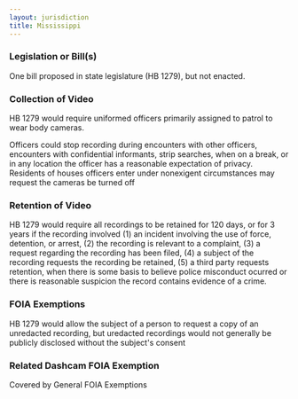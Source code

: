 ```yaml
---
layout: jurisdiction
title: Mississippi
---
```


### Legislation or Bill(s)

One bill proposed in state legislature (HB 1279), but not enacted.

### Collection of Video

HB 1279 would require uniformed officers primarily assigned to patrol to wear body cameras. 

Officers could stop recording during encounters with other officers, encounters with confidential informants, strip searches, when on a break, or in any location the officer has a reasonable expectation of privacy.  Residents of houses officers enter under nonexigent circumstances may request the cameras be turned off

### Retention of Video

HB 1279 would require all recordings to be retained for 120 days, or for 3 years if the recording involved (1) an incident involving the use of force, detention, or arrest, (2) the recording is relevant to a complaint, (3) a request regarding the recording has been filed, (4) a subject of the recording requests the recording be retained, (5) a third party requests retention, when there is some basis to believe police misconduct ocurred or there is reasonable suspicion the record contains evidence of a crime.

### FOIA Exemptions

HB 1279 would allow the subject of a person to request a copy of an unredacted recording, but uredacted recordings would not generally be publicly disclosed without the subject&#39;s consent

### Related Dashcam FOIA Exemption

Covered by General FOIA Exemptions
